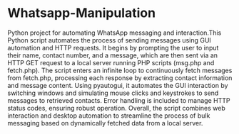 # Whatsapp-Manipulation
Python project for automating WhatsApp messaging and interaction.This Python script automates the process of sending messages using GUI automation and HTTP requests. It begins by prompting the user to input their name, contact number, and a message, which are then sent via an HTTP GET request to a local server running PHP scripts (msg.php and fetch.php). The script enters an infinite loop to continuously fetch messages from fetch.php, processing each response by extracting contact information and message content. Using pyautogui, it automates the GUI interaction by switching windows and simulating mouse clicks and keystrokes to send messages to retrieved contacts. Error handling is included to manage HTTP status codes, ensuring robust operation. Overall, the script combines web interaction and desktop automation to streamline the process of bulk messaging based on dynamically fetched data from a local server.
